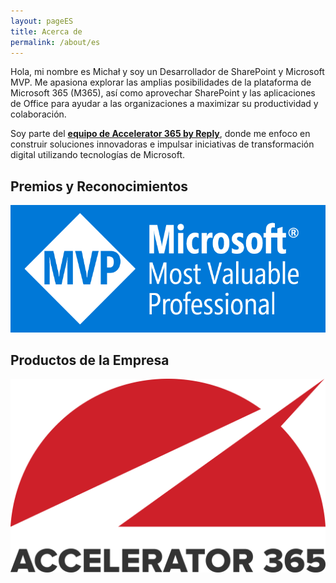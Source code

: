 ```yaml
---
layout: pageES
title: Acerca de
permalink: /about/es
---
```


Hola, mi nombre es Michał y soy un Desarrollador de SharePoint y Microsoft MVP. Me apasiona explorar las amplias posibilidades de la plataforma de Microsoft 365 (M365), así como aprovechar SharePoint y las aplicaciones de Office para ayudar a las organizaciones a maximizar su productividad y colaboración.

Soy parte del [**equipo de Accelerator 365 by Reply**](https://accelerator365.com?utm_source=michalkornet&utm_medium=partners&utm_campaign=mk_blog_footer), donde me enfoco en construir soluciones innovadoras e impulsar iniciativas de transformación digital utilizando tecnologías de Microsoft.

## Premios y Reconocimientos

[![Insignia de Premio](../images/MVP_Badge_Horizontal_Preferred_Blue3005_RGB.png)](https://mvp.microsoft.com/en-US/MVP/profile/61662834-6063-4215-972b-5ae769e4985e)

## Productos de la Empresa

[![Productos de Accelerator 365](../images/Accelerator365logo-red.png)](https://accelerator365.com/)

